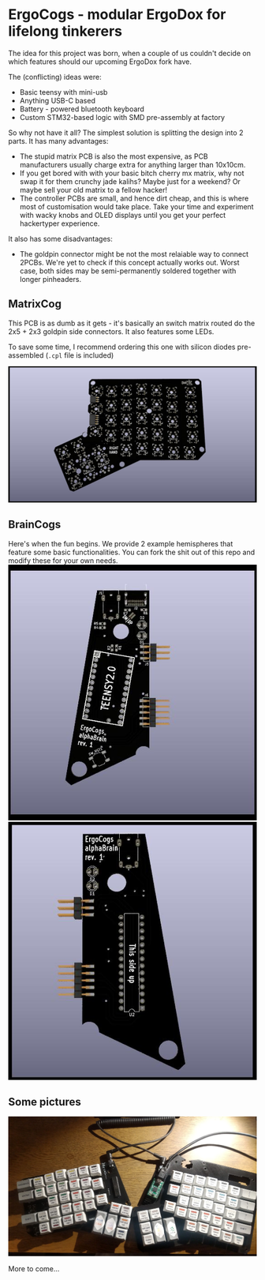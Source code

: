 # ErgoCogs - modular ErgoDox for lifelong tinkerers

The idea for this project was born, when a couple of us couldn't decide on which features should our upcoming ErgoDox fork have.

The (conflicting) ideas were:
* Basic teensy with mini-usb
* Anything USB-C based
* Battery - powered bluetooth keyboard
* Custom STM32-based logic with SMD pre-assembly at factory

So why not have it all? The simplest solution is splitting the design into 2 parts. It has many advantages:

* The stupid matrix PCB is also the most expensive, as PCB manufacturers usually charge extra for anything larger than 10x10cm.
* If you get bored with with your basic bitch cherry mx matrix, why not swap it for them crunchy jade kalihs? Maybe just for a weekend? Or maybe sell your old matrix to a fellow hacker!
* The controller PCBs are small, and hence dirt cheap, and this is where most of customisation would take place. Take your time and experiment with wacky knobs and OLED displays until you get your perfect hackertyper experience.

It also has some disadvantages:

* The goldpin connector might be not the most relaiable way to connect 2PCBs. We're yet to check if this concept actually works out. Worst case, both sides may be semi-permanently soldered together with longer pinheaders.

## MatrixCog

This PCB is as dumb as it gets - it's basically an switch matrix routed do the 2x5 + 2x3 goldpin side connectors. It also features some LEDs.

To save some time, I recommend ordering this one with silicon diodes pre-assembled (`.cpl` file is included)

![Matrix Cog Render](/IMGs/MxCogRender.jpg)

## BrainCogs

Here's when the fun begins. We provide 2 example hemispheres that feature some basic functionalities. You can fork the shit out of this repo and modify these for your own needs.
![Brain Cog right hemisphere render](/IMGs/BrainCogRightRender.jpg)
![Brain Cog left hemisphere render](/IMGs/BrainCogLeftRender.jpg)

## Some pictures

![Prototype ErgoCogs keyboard with switches from a tester](/IMGs/ErgoCogsRainbow.jpg)

More to come...
